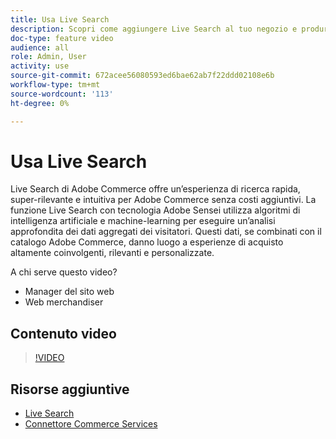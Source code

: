 ```yaml
---
title: Usa Live Search
description: Scopri come aggiungere Live Search al tuo negozio e produrre esperienze di acquisto altamente coinvolgenti, rilevanti e personalizzate.
doc-type: feature video
audience: all
role: Admin, User
activity: use
source-git-commit: 672acee56080593ed6bae62ab7f22ddd02108e6b
workflow-type: tm+mt
source-wordcount: '113'
ht-degree: 0%

---
```


# Usa Live Search

Live Search di Adobe Commerce offre un’esperienza di ricerca rapida, super-rilevante e intuitiva per Adobe Commerce senza costi aggiuntivi. La funzione Live Search con tecnologia Adobe Sensei utilizza algoritmi di intelligenza artificiale e machine-learning per eseguire un’analisi approfondita dei dati aggregati dei visitatori. Questi dati, se combinati con il catalogo Adobe Commerce, danno luogo a esperienze di acquisto altamente coinvolgenti, rilevanti e personalizzate.

A chi serve questo video?

- Manager del sito web
- Web merchandiser

## Contenuto video

>[!VIDEO](https://video.tv.adobe.com/v/337365?quality=12&learn=on)

## Risorse aggiuntive

- [Live Search](https://experienceleague.adobe.com/docs/commerce-merchant-services/live-search/overview.html)
- [Connettore Commerce Services](https://experienceleague.adobe.com/docs/commerce-merchant-services/user-guides/saas.html)
